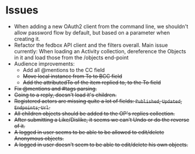 # Issues
* When adding a new OAuth2 client from the command line, 
we shouldn't allow password flow by default, but based on a parameter when creating it.
* Refactor the fedbox API client and the filters overall. Main issue currently:
    When loading an Activity collection, dereference the Objects in it and load those from the /objects end-point 
* Audience improvements:
    * Add all @mentions to the CC field
    * ~~Move local instance from To to BCC field~~
    * ~~Add the attributedTo of the item replied to, to the To field~~
* ~~Fix @mentions and #tags parsing.~~
* ~~Going to a reply, doesn't load it's children.~~
* ~~Registered actors are missing quite a lot of fields: `Published`, `Updated`, `Endpoints`, `Url`.~~
* ~~All children objects should be added to the OP's replies collection.~~
* ~~After submitting a Like/Dislike, it seems we can't Undo or do the reverse of it.~~
* ~~A logged in user seems to be able to be allowed to edit/delete Anonymous objects.~~
* ~~A logged in user doesn't seem to be able to edit/delete his own objects.~~
